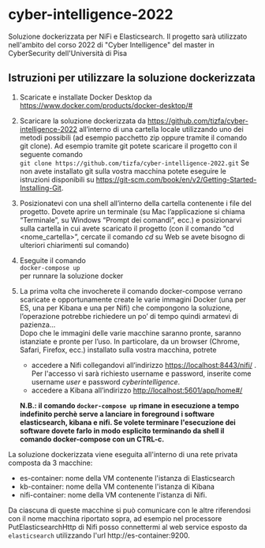 # cyber-intelligence-2022
Soluzione dockerizzata per NiFi e Elasticsearch. Il progetto sarà utilizzato nell'ambito del corso 2022 di "Cyber Intelligence" del master in CyberSecurity dell'Università di Pisa

## Istruzioni per utilizzare la soluzione dockerizzata

1. Scaricate e installate Docker Desktop da https://www.docker.com/products/docker-desktop/#
2. Scaricare la soluzione dockerizzata da  https://github.com/tizfa/cyber-intelligence-2022 all’interno di una cartella locale utilizzando uno dei metodi possibili (ad esempio pacchetto zip oppure tramite il comando git clone). Ad esempio tramite git potete scaricare il progetto con il seguente comando  
`git clone https://github.com/tizfa/cyber-intelligence-2022.git` Se non avete installato git sulla vostra macchina potete eseguire le istruzioni disponibili su https://git-scm.com/book/en/v2/Getting-Started-Installing-Git.
3. Posizionatevi con una shell all’interno della cartella contenente i file del progetto. Dovete aprire un terminale (su Mac l’applicazione si chiama “Terminale”, su Windows “Prompt dei comandi”, ecc.) e posizionarvi sulla cartella in cui avete scaricato il progetto (con il comando “cd <nome_cartella>”, cercate il comando *cd* su Web se avete bisogno di ulteriori chiarimenti sul comando)
4. Eseguite il comando  
`docker-compose up`  
per runnare la soluzione docker
5. La prima volta che invocherete il comando docker-compose verrano scaricate e opportunamente create le varie immagini Docker (una per ES, una per Kibana e una per Nifi) che compongono la soluzione, l’operazione potrebbe richiedere un po’ di tempo quindi armatevi di pazienza…  
Dopo che le immagini delle varie macchine saranno pronte, saranno istanziate e pronte per l’uso. In particolare, da un browser (Chrome, Safari, Firefox, ecc.) installato sulla vostra macchina, potrete 
      - accedere a Nifi collegandovi all’indirizzo [https://localhost:8443/nifi/](https://localhost:8443/nifi/) . Per l'accesso vi sarà richiesto username e password, inserite come username *user* e password *cyberintelligence*.
      - accedere a Kibana all’indirizzo [http://localhost:5601/app/home#/](http://localhost:5601/app/home#/)
      
      **N.B.: il comando `docker-compose up` rimane in esecuzione a tempo indefinito perchè serve a lanciare in foreground i software elasticsearch, kibana e nifi. Se volete terminare l'esecuzione dei software dovete farlo in modo esplicito terminando da shell il comando docker-compose con un CTRL-c.**


La soluzione dockerizzata viene eseguita all'interno di una rete privata composta da 3 macchine:
- es-container: nome della VM contenente l'istanza di Elasticsearch
- kb-container: nome della VM contenente l'istanza di Kibana
- nifi-container: nome della VM contenente l'istanza di Nifi.

Da ciascuna di queste macchine si può comunicare con le altre riferendosi con il nome macchina riportato sopra, ad esempio nel processore PutElasticsearchHttp di Nifi posso connettermi al web service esposto da `elasticsearch` utilizzando l'url http://es-container:9200.
